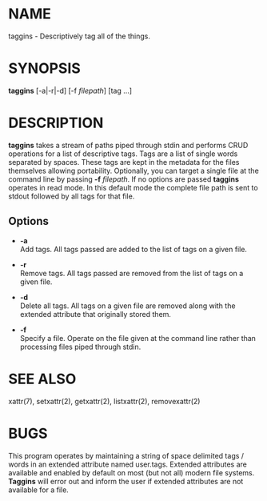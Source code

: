 # NAME

taggins - Descriptively tag all of the things.

# SYNOPSIS

**taggins** \[-a|-r|-d\] \[-f *filepath*\] \[tag ...\]

# DESCRIPTION

**taggins** takes a stream of paths piped through stdin and performs
CRUD operations for a list of descriptive tags. Tags are a list of
single words separated by spaces. These tags are kept in the metadata
for the files themselves allowing portability. Optionally, you can
target a single file at the command line by passing **-f** *filepath*.
If no options are passed **taggins** operates in read mode. In this
default mode the complete file path is sent to stdout followed by all
tags for that file.

## Options

  - **-a**  
    Add tags. All tags passed are added to the list of tags on a given
    file.

  - **-r**  
    Remove tags. All tags passed are removed from the list of tags on a
    given file.

  - **-d**  
    Delete all tags. All tags on a given file are removed along with the
    extended attribute that originally stored them.

  - **-f**  
    Specify a file. Operate on the file given at the command line rather
    than processing files piped through stdin.

# SEE ALSO

xattr(7), setxattr(2), getxattr(2), listxattr(2), removexattr(2)

# BUGS

This program operates by maintaining a string of space delimited tags /
words in an extended attribute named user.tags. Extended attributes are
available and enabled by default on most (but not all) modern file
systems. **Taggins** will error out and inform the user if extended
attributes are not available for a file.
